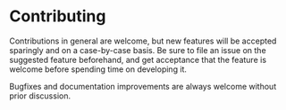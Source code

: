 # Contributing

Contributions in general are welcome, but new features will be accepted
sparingly and on a case-by-case basis. Be sure to file an issue on the
suggested feature beforehand, and get acceptance that the feature is welcome
before spending time on developing it.

Bugfixes and documentation improvements are always welcome without prior
discussion.